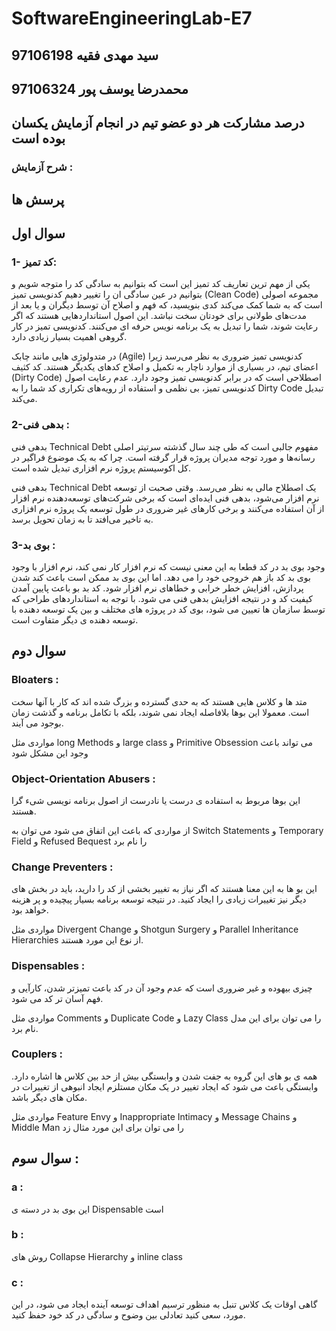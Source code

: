 # SoftwareEngineeringLab-E7
## سید مهدی فقیه 97106198
## محمدرضا یوسف پور 97106324
## درصد مشارکت هر دو عضو تیم در انجام آزمایش یکسان بوده است

### شرح آزمایش :

## پرسش ها

## سوال اول

### 1- کد تمیز:

یکی از مهم ترین تعاریف کد تمیز این است که بتوانیم به سادگی کد را متوجه شویم و بتوانیم در عین سادگی ان را تغییر دهیم کدنویسی تمیز (Clean Code) مجموعه اصولی است که به شما کمک می‌کند کدی بنویسید، که فهم و اصلاح آن توسط دیگران و یا بعد از مدت‌های طولانی برای خودتان سخت نباشد. این اصول استانداردهایی هستند که اگر رعایت شوند، شما را تبدیل به یک برنامه نویس حرفه ای می‌کنند. کدنویسی تمیز در کار گروهی اهمیت بسیار زیادی دارد.

در متدولوژی هایی مانند چابک (Agile) کدنویسی تمیز ضروری به نظر می‌رسد زیرا اعضای تیم، در بسیاری از موارد ناچار به تکمیل و اصلاح کدهای یکدیگر هستند. کد کثیف (Dirty Code) اصطلاحی است که در برابر کدنویسی تمیز وجود دارد. عدم رعایت اصول کدنویسی تمیز، بی نظمی و استفاده از رویه‌های تکراری کد شما را به Dirty Code تبدیل می‌کند.

### 2-بدهی فنی :

بدهی فنی Technical Debt مفهوم جالبی است که طی چند سال گذشته سرتیتر اصلی رسانه‌ها و مورد توجه مدیران پروژه قرار گرفته است. چرا که به یک موضوع فراگیر در کل اکوسیستم پروژه نرم افزاری تبدیل شده است.

بدهی فنی Technical Debt یک اصطلاح مالی به نظر می‌رسد. وقتی صحبت از توسعه نرم افزار می‌شود، بدهی فنی ایده‌ای است که برخی شرکت‌های توسعه‌دهنده نرم افزار از آن استفاده می‌کنند و برخی کارهای غیر ضروری در طول توسعه یک پروژه نرم افزاری به تاخیر می‌افتد تا به زمان تحویل برسد.

### 3-بوی بد :

وجود بوی بد در کد قطعا به این معنی نیست که نرم افزار کار نمی کند، نرم افزار با وجود بوی بد کد باز هم خروجی خود را می دهد. اما این بوی بد ممکن است باعث کند شدن پردازش، افزایش خطر خرابی و خطاهای نرم افزار شود.
کد بد بو باعث پایین آمدن کیفیت کد و در نتیجه افزایش بدهی فنی می شود. با توجه به استانداردهای طراحی که توسط سازمان ها تعیین می شود، بوی کد در پروژه های مختلف و بین یک توسعه دهنده با توسعه دهنده ی دیگر متفاوت است.

## سوال دوم

### Bloaters :

متد ها و کلاس هایی هستند که به حدی گسترده و بزرگ شده اند که کار با آنها سخت است. معمولا این بوها بلافاصله ایجاد نمی شوند، بلکه با تکامل برنامه و گذشت زمان بوجود می آیند.

مواردی مثل long Methods و large class  و Primitive Obsession می تواند باعث وجود این مشکل شود

### Object-Orientation Abusers :

این بوها مربوط به استفاده ی درست یا نادرست از اصول برنامه نویسی شیء گرا هستند.

از مواردی که باعث این اتفاق می شود می توان به Switch Statements و Temporary Field و Refused Bequest را نام برد

### Change Preventers :

این بو ها به این معنا هستند که اگر نیاز به تغییر بخشی از کد را دارید، باید در بخش های دیگر نیز تغییرات زیادی را ایجاد کنید. در نتیجه توسعه برنامه بسیار پیچیده و پر هزینه خواهد بود.

مواردی مثل Divergent Change و Shotgun Surgery و  Parallel Inheritance Hierarchies از نوع این مورد هستند.

### Dispensables :

چیزی بیهوده و غیر ضروری است که عدم وجود آن در کد باعث تمیزتر شدن، کارآیی و فهم آسان تر کد می شود.

مواردی مثل Comments و Duplicate Code و Lazy Class را می توان برای این مدل نام برد.

### Couplers :

همه ی بو های این گروه به جفت شدن و وابستگی بیش از حد بین کلاس ها اشاره دارد. وابستگی باعث می شود که ایجاد تغییر در یک مکان مستلزم ایجاد انبوهی از تغییرات در مکان های دیگر باشد. 

مواردی مثل Feature Envy و Inappropriate Intimacy و Message Chains و Middle Man را می توان برای این مورد مثال زد

## سوال سوم :

### a :

این بوی بد در دسته ی Dispensable است

### b :

روش های Collapse Hierarchy و inline class


### c :

گاهی اوقات یک کلاس تنبل به منظور ترسیم اهداف توسعه آینده ایجاد می شود، در این مورد، سعی کنید تعادلی بین وضوح و سادگی در کد خود حفظ کنید.

